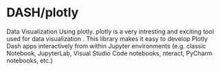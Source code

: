 # DASH/plotly
Data Visualization Using plotly.
plotly is a very intresting and exciting tool used for data visualization .
This library makes it easy to develop Plotly Dash apps interactively from within Jupyter environments 
(e.g. classic Notebook, JupyterLab, Visual Studio Code notebooks, nteract, PyCharm notebooks, etc.)
